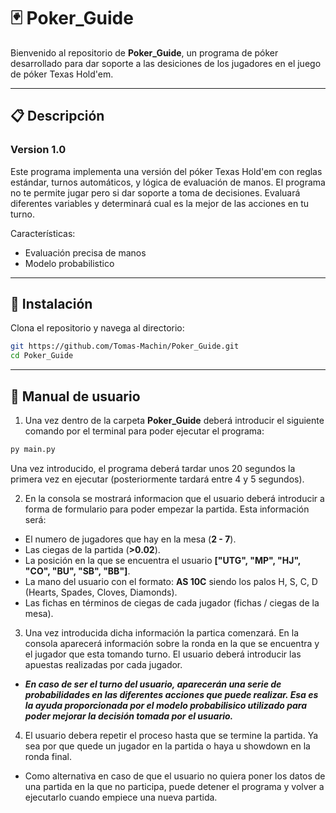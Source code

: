 
# 🃏 Poker_Guide

Bienvenido al repositorio de **Poker_Guide**, un programa de póker desarrollado para dar soporte a las desiciones de los jugadores en el juego de póker Texas Hold'em.

---

## 📋 Descripción

### Version 1.0

Este programa implementa una versión del póker Texas Hold'em con reglas estándar, turnos automáticos, y lógica de evaluación de manos.
El programa no te permite jugar pero si dar soporte a toma de decisiones. Evaluará diferentes variables y determinará cual es la mejor de las acciones en tu turno.

Características:
- Evaluación precisa de manos
- Modelo probabilistico

---

## 🚀 Instalación

Clona el repositorio y navega al directorio:

```bash
git https://github.com/Tomas-Machin/Poker_Guide.git
cd Poker_Guide
```

---

## 📖 Manual de usuario

1. Una vez dentro de la carpeta **Poker_Guide** deberá introducir el siguiente comando por el terminal para poder ejecutar el programa:

```bash
py main.py
```

Una vez introducido, el programa deberá tardar unos 20 segundos la primera vez en ejecutar (posteriormente tardará entre 4 y 5 segundos).

2. En la consola se mostrará informacion que el usuario deberá introducir a forma de formulario para poder empezar la partida. Esta información será:

- El numero de jugadores que hay en la mesa (**2 - 7**).
- Las ciegas de la partida (**>0.02**).
- La posición en la que se encuentra el usuario **["UTG", "MP", "HJ", "CO", "BU", "SB", "BB"]**.
- La mano del usuario con el formato: **AS 10C** siendo los palos H, S, C, D (Hearts, Spades, Cloves, Diamonds).
- Las fichas en términos de ciegas de cada jugador (fichas / ciegas de la mesa).

3. Una vez introducida dicha información la partica comenzará. En la consola aparecerá información sobre la ronda en la que se encuentra y el jugador que esta tomando turno. El usuario deberá introducir las apuestas realizadas por cada jugador.

- ***En caso de ser el turno del usuario, aparecerán una serie de probabilidades en las diferentes acciones que puede realizar. Esa es la ayuda proporcionada por el modelo probabilisico utilizado para poder mejorar la decisión tomada por el usuario.***

4. El usuario debera repetir el proceso hasta que se termine la partida. Ya sea por que quede un jugador en la partida o haya u showdown en la ronda final.

- Como alternativa en caso de que el usuario no quiera poner los datos de una partida en la que no participa, puede detener el programa y volver a ejecutarlo cuando empiece una nueva partida.